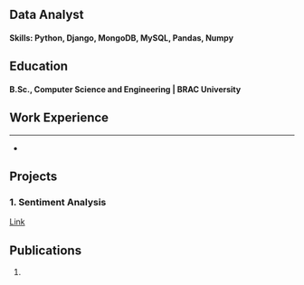 ## Data Analyst

#### Skills: Python, Django, MongoDB, MySQL, Pandas, Numpy

## Education		        		
#### B.Sc., Computer Science and Engineering | BRAC University

## Work Experience
****
- 


## Projects
### 1. Sentiment Analysis
[Link](https://github.com/ShahabuddinSakib/Movie-Review-Classification)


## Publications
1.

